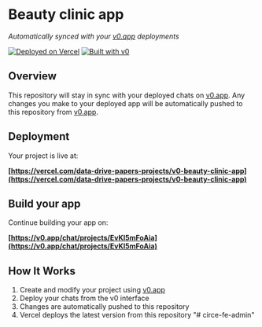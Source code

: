 # Beauty clinic app

*Automatically synced with your [v0.app](https://v0.app) deployments*

[![Deployed on Vercel](https://img.shields.io/badge/Deployed%20on-Vercel-black?style=for-the-badge&logo=vercel)](https://vercel.com/data-drive-papers-projects/v0-beauty-clinic-app)
[![Built with v0](https://img.shields.io/badge/Built%20with-v0.app-black?style=for-the-badge)](https://v0.app/chat/projects/EvKl5mFoAia)

## Overview

This repository will stay in sync with your deployed chats on [v0.app](https://v0.app).
Any changes you make to your deployed app will be automatically pushed to this repository from [v0.app](https://v0.app).

## Deployment

Your project is live at:

**[https://vercel.com/data-drive-papers-projects/v0-beauty-clinic-app](https://vercel.com/data-drive-papers-projects/v0-beauty-clinic-app)**

## Build your app

Continue building your app on:

**[https://v0.app/chat/projects/EvKl5mFoAia](https://v0.app/chat/projects/EvKl5mFoAia)**

## How It Works

1. Create and modify your project using [v0.app](https://v0.app)
2. Deploy your chats from the v0 interface
3. Changes are automatically pushed to this repository
4. Vercel deploys the latest version from this repository
"# circe-fe-admin" 
